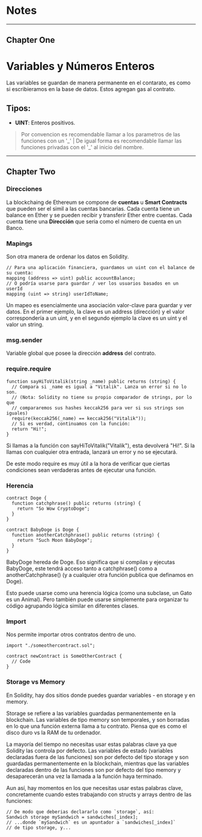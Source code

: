 # Notes

<hr>

## Chapter One

# Variables y Números Enteros

Las variables se guardan de manera permanente en el contarato, es como si escribieramos
en la base de datos. Estos agregan gas al contrato.

## Tipos:

- **UINT**: Enteros positivos.

> Por convencion es recomendable llamar a los parametros de las funciones con un '\_' | De igual forma es recomendable llamar las funciones privadas con el '\_' al inicio del nombre.

<hr>

## Chapter Two

### Direcciones

La blockchaing de Ethereum se compone de **cuentas** u **Smart Contracts** que pueden ser el simil a las cuentas bancarias. Cada cuenta tiene un balance en Ether y se pueden recibir y transferir Ether entre cuentas. Cada cuenta tiene una **Dirección** que seria como el número de cuenta en un Banco.

### Mapings

Son otra manera de ordenar los datos en Solidity.

```sol
// Para una aplicación financiera, guardamos un uint con el balance de su cuenta:
mapping (address => uint) public accountBalance;
// O podría usarse para guardar / ver los usuarios basados en un userId
mapping (uint => string) userIdToName;
```

Un mapeo es esencialmente una asociación valor-clave para guardar y ver datos. En el primer ejemplo, la clave es un address (dirección) y el valor correspondería a un uint, y en el segundo ejemplo la clave es un uint y el valor un string.

### msg.sender

Variable global que posee la dirección **address** del contrato.

### require.require

```sol
function sayHiToVitalik(string _name) public returns (string) {
  // Compara si _name es igual a "Vitalik". Lanza un error si no lo son.
  // (Nota: Solidity no tiene su propio comparador de strings, por lo que
  // compararemos sus hashes keccak256 para ver si sus strings son iguales)
  require(keccak256(_name) == keccak256("Vitalik"));
  // Si es verdad, continuamos con la función:
  return "Hi!";
}
```

Si llamas a la función con sayHiToVitalik("Vitalik"), esta devolverá "Hi!". Si la llamas con cualquier otra entrada, lanzará un error y no se ejecutará.

De este modo require es muy útil a la hora de verificar que ciertas condiciones sean verdaderas antes de ejecutar una función.

### Herencia

```sol
contract Doge {
  function catchphrase() public returns (string) {
    return "So Wow CryptoDoge";
  }
}

contract BabyDoge is Doge {
  function anotherCatchphrase() public returns (string) {
    return "Such Moon BabyDoge";
  }
}
```
BabyDoge hereda de Doge. Eso significa que si compilas y ejecutas BabyDoge, este tendrá acceso tanto a catchphrase() como a anotherCatchphrase() (y a cualquier otra función publica que definamos en Doge).

Esto puede usarse como una herencia lógica (como una subclase, un Gato es un Animal). Pero también puede usarse simplemente para organizar tu código agrupando lógica similar en diferentes clases.

### Import

Nos permite importar otros contratos dentro de uno.

```sol
import "./someothercontract.sol";

contract newContract is SomeOtherContract {
  // Code 
}
```

### Storage vs Memory

En Solidity, hay dos sitios donde puedes guardar variables - en storage y en memory.

Storage se refiere a las variables guardadas permanentemente en la blockchain. Las variables de tipo memory son temporales, y son borradas en lo que una función externa llama a tu contrato. Piensa que es como el disco duro vs la RAM de tu ordenador.

La mayoría del tiempo no necesitas usar estas palabras clave ya que Solidity las controla por defecto. Las variables de estado (variables declaradas fuera de las funciones) son por defecto del tipo storage y son guardadas permanentemente en la blockchain, mientras que las variables declaradas dentro de las funciones son por defecto del tipo memory y desaparecerán una vez la llamada a la función haya terminado.

Aun así, hay momentos en los que necesitas usar estas palabras clave, concretamente cuando estes trabajando con structs y arrays dentro de las funciones:

```sol
// De modo que deberias declararlo como `storage`, así:
Sandwich storage mySandwich = sandwiches[_index];
// ...donde `mySandwich` es un apuntador a `sandwiches[_index]`
// de tipo storage, y...
```
